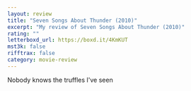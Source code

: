 ```yaml
---
layout: review
title: "Seven Songs About Thunder (2010)"
excerpt: "My review of Seven Songs About Thunder (2010)"
rating: ""
letterboxd_url: https://boxd.it/4KmKUT
mst3k: false
rifftrax: false
category: movie-review
---
```


Nobody knows the truffles I've seen
